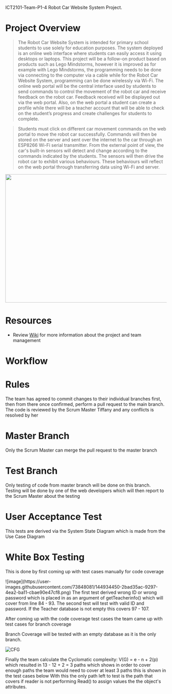 ICT2101-Team-P1-4 Robot Car Website System Project.

# Project Overview
> <p style="text-align=justify">The Robot Car Website System is intended for primary school students to use solely for education purposes. The system deployed is an online web interface where students can easily access it using desktops or laptops. This project will be a follow-on product based on products such as Lego Mindstorms, however it is improved as for example with Lego Mindstorms, the programming needs to be done via connecting to the computer via a cable while for the Robot Car Website System, programming can be done wirelessly via Wi-Fi. The online web portal will be the central interface used by students to send commands to control the movement of the robot car and receive feedback on the robot car. Feedback received will be displayed out via the web portal. Also, on the web portal a student can create a profile while there will be a teacher account that will be able to check on the student’s progress and create challenges for students to complete. <br/>

> Students must click on different car movement commands on the web portal to move the robot car successfully. Commands will then be stored on the server and sent over the internet to the car through an ESP8266 Wi-Fi serial transmitter. From the external point of view, the car's built-in sensors will detect and change according to the commands indicated by the students. The sensors will then drive the robot car to exhibit various behaviours. These behaviours will reflect on the web portal through transferring data using Wi-Fi and server. </p>

<p align="center">
<img src="https://user-images.githubusercontent.com/73220938/140599125-addbd92f-0603-4312-94f7-5709214a5f5e.JPG" width="800" height="400">
</p>

# Resources
* Review [Wiki](https://github.com/Da1k0nBacon/rd-ICT2101-2201-Team-Project-P1---4/wiki) for more information about the project and team management

# Workflow
<h1>Rules</h1>
<p style="text-align=justify"> The team has agreed to commit changes to their individual branches first, then from there once confirmed, perform a pull request to the main branch. The code is reviewed by the Scrum Master Tiffany and any conflicts is resolved by her</p>

<h1>Master Branch</h1>
<p style="text-align=justify">Only the Scrum Master can merge the pull request to the master branch</p>

<h1>Test Branch</h1>
<p style="text-align=justify">Only testing of code from master branch will be done on this branch. Testing will be done by one of the web developers which will then report to the Scrum Master about the testing</p>

<h1>User Acceptance Test</h1>
<p style="text-align=justify">This tests are derived via the System State Diagram which is made from the Use Case Diagram</p>

<h1>White Box Testing</h1>
<p style="text-align=justify">This is done by first coming up with test cases manually for code coverage</p>
![image](https://user-images.githubusercontent.com/73848081/144934450-2bad35ac-9297-4ea2-ba11-cbae90e47cf8.png)
The first test derived wrong ID or wrong password which is placed in as an argument of getTeacherinfo() which will cover from line 84 - 93. The second test will test with valid ID and password. If the Teacher database is not empty this covers 97 - 107.


<p style="text-align=justify">After coming up with the code coverage test cases the team came up with test cases for branch coverage</p>
Branch Coverage will be tested with an empty database as it is the only branch.

![CFG](https://user-images.githubusercontent.com/73848081/144922546-6de54253-8c70-4001-876c-abfff27c20de.png)

<p style="text-align=justify">Finally the team calculate the Cyclomatic complexity: V(G) = e - n + 2(p) which resulted in 13 - 12 + 2 = 3 paths which shows in order to cover enough paths the team would need to cover at least 3 paths this is shown in the test cases below With this the only path left to test is the path that covers if reader is not performing Read() to assign values the the object's attributes.</p>


